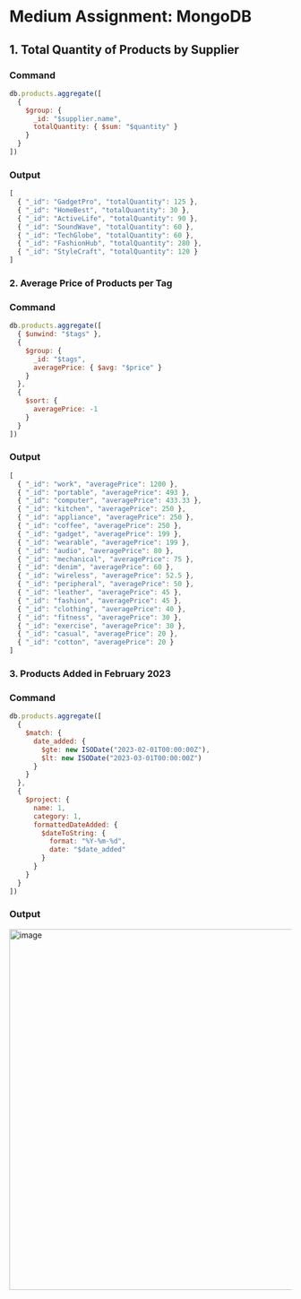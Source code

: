 # Medium Assignment: MongoDB

## 1. Total Quantity of Products by Supplier

### Command
```js
db.products.aggregate([
  {
    $group: {
      _id: "$supplier.name",
      totalQuantity: { $sum: "$quantity" }
    }
  }
])
```
### Output
```js
[
  { "_id": "GadgetPro", "totalQuantity": 125 },
  { "_id": "HomeBest", "totalQuantity": 30 },
  { "_id": "ActiveLife", "totalQuantity": 90 },
  { "_id": "SoundWave", "totalQuantity": 60 },
  { "_id": "TechGlobe", "totalQuantity": 60 },
  { "_id": "FashionHub", "totalQuantity": 280 },
  { "_id": "StyleCraft", "totalQuantity": 120 }
]
```

### 2. Average Price of Products per Tag

### Command
```js
db.products.aggregate([
  { $unwind: "$tags" },
  {
    $group: {
      _id: "$tags",
      averagePrice: { $avg: "$price" }
    }
  },
  {
    $sort: {
      averagePrice: -1
    }
  }
])
```
### Output
```js
[
  { "_id": "work", "averagePrice": 1200 },
  { "_id": "portable", "averagePrice": 493 },
  { "_id": "computer", "averagePrice": 433.33 },
  { "_id": "kitchen", "averagePrice": 250 },
  { "_id": "appliance", "averagePrice": 250 },
  { "_id": "coffee", "averagePrice": 250 },
  { "_id": "gadget", "averagePrice": 199 },
  { "_id": "wearable", "averagePrice": 199 },
  { "_id": "audio", "averagePrice": 80 },
  { "_id": "mechanical", "averagePrice": 75 },
  { "_id": "denim", "averagePrice": 60 },
  { "_id": "wireless", "averagePrice": 52.5 },
  { "_id": "peripheral", "averagePrice": 50 },
  { "_id": "leather", "averagePrice": 45 },
  { "_id": "fashion", "averagePrice": 45 },
  { "_id": "clothing", "averagePrice": 40 },
  { "_id": "fitness", "averagePrice": 30 },
  { "_id": "exercise", "averagePrice": 30 },
  { "_id": "casual", "averagePrice": 20 },
  { "_id": "cotton", "averagePrice": 20 }
]
```

### 3. Products Added in February 2023

### Command
```js
db.products.aggregate([
  {
    $match: {
      date_added: {
        $gte: new ISODate("2023-02-01T00:00:00Z"),
        $lt: new ISODate("2023-03-01T00:00:00Z")
      }
    }
  },
  {
    $project: {
      name: 1,
      category: 1,
      formattedDateAdded: {
        $dateToString: {
          format: "%Y-%m-%d",
          date: "$date_added"
        }
      }
    }
  }
])
```
### Output
<img width="644" alt="image" src="https://github.com/user-attachments/assets/9324eb02-9457-4281-af7d-0420c9788d83" />


